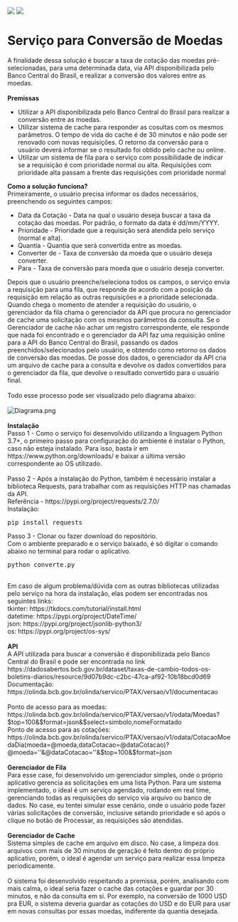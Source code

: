 <a href="https://www.linkedin.com/in/fabiocamposgp/" target="blank"><img src="https://img.shields.io/badge/Author-Fabio%20Campos-green" /></a> <img src="https://img.shields.io/badge/python-3.7%2B-blue" />

<h1>Serviço para Conversão de Moedas</h1>
A finalidade dessa solução é buscar a taxa de cotação das moedas pré-selecionadas, para uma determinada data, via API disponibilizada pelo Banco Central do Brasil, e realizar a conversão dos valores entre as moedas.
<br><br>
<b>Premissas</b>
<ul>
    <li>Utilizar a API disponibilizada pelo Banco Central do Brasil para realizar a conversão entre as moedas.</li>
    <li>Utilizar sistema de cache para responder as cosultas com os mesmos parâmetros. O tempo de vida do cache é de 30 minutos e não pode ser renovado com novas requisições. O retorno da conversão para o usuário deverá informar se o resultado foi obtido pelo cache ou online.</li>
    <li>Utilizar um sistema de fila para o serviço com possibilidade de indicar se a requisição é com prioridade normal ou alta. Requisições com prioridade alta passam a frente das requisições com prioridade normal</li>
</ul>

<b>Como a solução funciona?</b><br>
Primeiramente, o usuário precisa informar os dados necessários, preenchendo os seguintes campos:
<ul>
  <li>Data da Cotação - Data na qual o usuário deseja buscar a taxa da cotação das moedas. Por padrão, o formato da data é dd/mm/YYYY.</li>
  <li>Prioridade - Prioridade que a requisição será atendida pelo serviço (normal e alta).</li>
  <li>Quantia - Quantia que será convertida entre as moedas.</li>
  <li>Converter de - Taxa de conversão da moeda que o usuário deseja converter.</li>
  <li>Para - Taxa de conversão para moeda que o usuário deseja converter.</li>
</ul>
Depois que o usuário preenche/seleciona todos os campos, o serviço envia a requisição para uma fila, que responde de acordo com a posição da requisição em relação as outras requisições e a prioridade selecionada. Quando chega o momento de atender a requisição do usuário, o gerenciador da fila chama o gerenciador da API que procura no gerenciador de cache uma solicitação com os mesmos parâmetros da consulta. Se o Gerenciador de cache não achar um registro correspondente, ele responde que nada foi encontrado e o gerenciador da API faz uma requisição online para a API do Banco Central do Brasil, passando os dados preenchidos/selecionados pelo usuário, e obtendo como retorno os dados de conversão das moedas. De posse dos dados, o gerenciador da API cria um arquivo de cache para a consulta e devolve os dados convertidos para o gerenciador da fila, que devolve o resultado convertido para o usuário final.
<br><br>
Todo esse processo pode ser visualizado pelo diagrama abaixo:
<br><br>
<img src="https://github.com/fcampos300/Conversao-Moedas/blob/master/Diagrama.png?raw=true" alt="Diagrama.png">
<br><br>
<b>Instalação</b><br>
Passo 1 - Como o serviço foi desenvolvido utilizando a linguagem Python 3.7+, o primeiro passo para configuração do ambiente é instalar o Python, caso não esteja instalado. Para isso, basta ir em https://www.python.org/downloads/ e baixar a última versão correspondente ao OS utilizado.
<br><br>
Passo 2 - Após a instalação do Python, também é necessário instalar a biblioteca Requests, para trabalhar com as requisições HTTP nas chamadas da API.<br>
Referência - https://pypi.org/project/requests/2.7.0/<br>
Instalação:<br>
<pre>pip install requests</pre>
Passo 3 - Clonar ou fazer download do repositório.<br>
Com o ambiente preparado e o serviço baixado, é só digitar o comando abaixo no terminal para rodar o aplicativo.
<pre>python converte.py</pre>
<br>
Em caso de algum problema/dúvida com as outras bibliotecas utilizadas pelo serviço na hora da instalação, elas podem ser encontradas nos seguintes links:<br>
tkinter: https://tkdocs.com/tutorial/install.html<br>
datetime: https://pypi.org/project/DateTime/<br>
json: https://pypi.org/project/jsonlib-python3/<br>
os: https://pypi.org/project/os-sys/<br>
<br>
<b>API</b><br>
A API utilizada para buscar a conversão é disponibilizada pelo Banco Central do Brasil e pode ser encontrada no link 
https://dadosabertos.bcb.gov.br/dataset/taxas-de-cambio-todos-os-boletins-diarios/resource/9d07b9dc-c2bc-47ca-af92-10b18bcd0d69<br>
Documentação: https://olinda.bcb.gov.br/olinda/servico/PTAX/versao/v1/documentacao
<br><br>
Ponto de acesso para as moedas:<br>
https://olinda.bcb.gov.br/olinda/servico/PTAX/versao/v1/odata/Moedas?$top=100&$format=json&$select=simbolo,nomeFormatado<br>
Ponto de acesso para as cotações:<br>
https://olinda.bcb.gov.br/olinda/servico/PTAX/versao/v1/odata/CotacaoMoedaDia(moeda=@moeda,dataCotacao=@dataCotacao)?@moeda=''&@dataCotacao=''&$top=100&$format=json
<br><br>
<b>Gerenciador de Fila</b><br>
Para esse case, foi desenvolvido um gerenciador simples, onde o próprio aplicativo gerencia as solicitações em uma lista Python. Para um sistema implementado, o ideal é um serviço agendado, rodando em real time, gerenciando todas as requisições do serviço via arquivo ou banco de dados. No case, eu tentei simular esse cenário, onde o usuário pode fazer várias solicitações de conversão, inclusive setando prioridade e só após o clique no botão de Processar, as requisições são atendidas.
<br><br>
<b>Gerenciador de Cache</b><br>
Sistema simples de cache em arquivo em disco. No case, a limpeza dos arquivos com mais de 30 minutos de geração é feito dentro do próprio aplicativo, porém, o ideal é agendar um serviço para realizar essa limpeza periodicamente. 
<br><br>
O sistema foi desenvolvido respeitando a premissa, porém, analisando com mais calma, o ideal seria fazer o cache das cotações e guardar por 30 minutos, e não da consulta em si. Por exemplo, na conversão de 1000 USD pra EUR, o sistema deveria guardar as cotações do USD e do EUR para usar em novas consultas por essas moedas, indiferente da quantia desejada.
